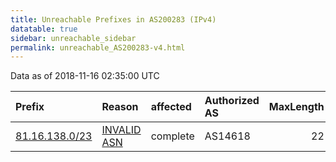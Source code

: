 ```yaml
---
title: Unreachable Prefixes in AS200283 (IPv4)
datatable: true
sidebar: unreachable_sidebar
permalink: unreachable_AS200283-v4.html
---
```


Data as of 2018-11-16 02:35:00 UTC


<div class="datatable-begin"></div>

| Prefix                                                 | Reason                                                                                                 | affected   | Authorized AS   |   MaxLength | Anchor                                         |   unreachable /24s |
|:-------------------------------------------------------|:-------------------------------------------------------------------------------------------------------|:-----------|:----------------|------------:|:-----------------------------------------------|-------------------:|
| [81.16.138.0/23](https://stat.ripe.net/81.16.138.0/23) | [INVALID ASN](https://rpki-validator.ripe.net/announcement-preview?asn=AS200283&prefix=81.16.138.0/23) | complete   | AS14618         |          22 | [RIPE](unreachable_RIPE_NCC_RPKI_Root-v4.html) |                  2 |

<div class="datatable-end"></div>